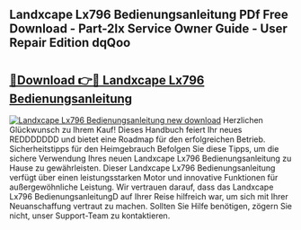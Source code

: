 ## Landxcape Lx796 Bedienungsanleitung PDf Free Download - Part-2Ix Service Owner Guide - User Repair Edition dqQoo

# <h2><a href="http://df4i1z0.blite.top/?on=Landxcape+Lx796+Bedienungsanleitung">🔗Download 👉🔴 Landxcape Lx796 Bedienungsanleitung</a></h2>

[![Landxcape Lx796 Bedienungsanleitung new download](https://i.imgur.com/lujVjoI.png)](http://df4i1z0.blite.top/?on=Landxcape+Lx796+Bedienungsanleitung)
Herzlichen Glückwunsch zu Ihrem Kauf! Dieses Handbuch feiert Ihr neues REDDDDDDD und bietet eine Roadmap für den erfolgreichen Betrieb. Sicherheitstipps für den Heimgebrauch Befolgen Sie diese Tipps, um die sichere Verwendung Ihres neuen Landxcape Lx796 Bedienungsanleitung zu Hause zu gewährleisten. Dieser Landxcape Lx796 Bedienungsanleitung verfügt über einen leistungsstarken Motor und innovative Funktionen für außergewöhnliche Leistung. Wir vertrauen darauf, dass das Landxcape Lx796 BedienungsanleitungD auf Ihrer Reise hilfreich war, um sich mit Ihrer Neuanschaffung vertraut zu machen. Sollten Sie Hilfe benötigen, zögern Sie nicht, unser Support-Team zu kontaktieren.
